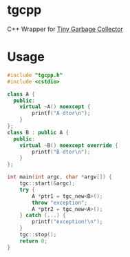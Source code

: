 tgcpp
===

C++ Wrapper for [Tiny Garbage Collector](https://github.com/orangeduck/tgc)

Usage
===
```cpp
#include "tgcpp.h"
#include <cstdio>

class A {
  public:
    virtual ~A() noexcept {
        printf("A dtor\n");
    }
};
class B : public A {
  public:
    virtual ~B() noexcept override {
        printf("B dtor\n");
    }
};

int main(int argc, char *argv[]) {
    tgc::start(&argc);
    try {
        A *ptr1 = tgc_new<B>();
        throw "exception";
        A *ptr2 = tgc_new<A>();
    } catch (...) {
        printf("exception!\n");
    }
    tgc::stop();
    return 0;
}
```

